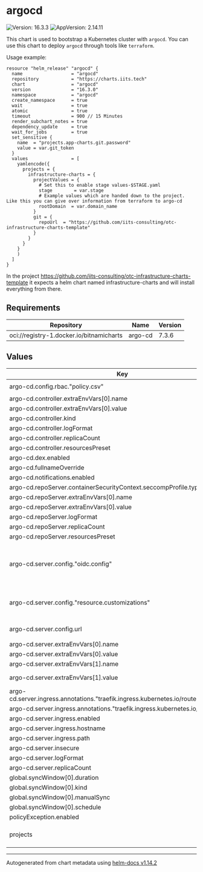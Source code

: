 # argocd

![Version: 16.3.3](https://img.shields.io/badge/Version-16.3.3-informational?style=flat-square) ![AppVersion: 2.14.11](https://img.shields.io/badge/AppVersion-2.14.11-informational?style=flat-square)

This chart is used to bootstrap a Kubernetes cluster with `argocd`.
You can use this chart to deploy `argocd` through tools like `terraform`.

Usage example:

```hcl
resource "helm_release" "argocd" {
  name                  = "argocd"
  repository            = "https://charts.iits.tech"
  chart                 = "argocd"
  version               = "16.3.0"
  namespace             = "argocd"
  create_namespace      = true
  wait                  = true
  atomic                = true
  timeout               = 900 // 15 Minutes
  render_subchart_notes = true
  dependency_update     = true
  wait_for_jobs         = true
  set_sensitive {
    name  = "projects.app-charts.git.password"
    value = var.git_token
  }
  values                = [
    yamlencode({
      projects = {
        infrastructure-charts = {
          projectValues = {
            # Set this to enable stage values-$STAGE.yaml
            stage        = var.stage
            # Example values which are handed down to the project. Like this you can give over information from terraform to argo-cd
            rootDomain  = var.domain_name
          }
          git = {
            repoUrl  = "https://github.com/iits-consulting/otc-infrastructure-charts-template"
          }
        }
      }
    }
    )
  ]
}
```

In the project https://github.com/iits-consulting/otc-infrastructure-charts-template it expects a helm chart
named infrastructure-charts and will install everything from there.

## Requirements

| Repository | Name | Version |
|------------|------|---------|
| oci://registry-1.docker.io/bitnamicharts | argo-cd | 7.3.6 |

## Values

| Key | Type | Default | Description |
|-----|------|---------|-------------|
| argo-cd.config.rbac."policy.csv" | string | `"g, ARGOCD-ADMIN, role:admin\ng, SYSTEM-ADMINISTRATOR, role:admin\n"` |  |
| argo-cd.controller.extraEnvVars[0].name | string | `"TZ"` |  |
| argo-cd.controller.extraEnvVars[0].value | string | `"Europe/Berlin"` |  |
| argo-cd.controller.kind | string | `"StatefulSet"` |  |
| argo-cd.controller.logFormat | string | `"json"` |  |
| argo-cd.controller.replicaCount | int | `2` |  |
| argo-cd.controller.resourcesPreset | string | `"medium"` |  |
| argo-cd.dex.enabled | bool | `false` |  |
| argo-cd.fullnameOverride | string | `"argocd"` |  |
| argo-cd.notifications.enabled | bool | `false` |  |
| argo-cd.repoServer.containerSecurityContext.seccompProfile.type | string | `"Unconfined"` |  |
| argo-cd.repoServer.extraEnvVars[0].name | string | `"TZ"` |  |
| argo-cd.repoServer.extraEnvVars[0].value | string | `"Europe/Berlin"` |  |
| argo-cd.repoServer.logFormat | string | `"json"` |  |
| argo-cd.repoServer.replicaCount | int | `2` |  |
| argo-cd.repoServer.resourcesPreset | string | `"small"` |  |
| argo-cd.server.config."oidc.config" | string | `"name: OIDC\nissuer: $argocd-oidc:oidcURL\nclientID: $argocd-oidc:clientID\nclientSecret: $argocd-oidc:clientSecret\nrequestedScopes:\n  - openid\n  - profile\n  - email\n  - groups\nrequestedIDTokenClaims:\n  groups:\n    essential: true\n"` |  |
| argo-cd.server.config."resource.customizations" | string | `"# Ignores .data changes of all secrets with a vaultInjectionChecksum annotation\nargoproj.io/Application:\n ignoreDifferences: |\n    jqPathExpressions:\n      - '. | select(.metadata.annotations.parametersChecksum) | .spec.source.helm'\n      - '. | select(.metadata.annotations.valueFileChecksum) | .spec.source.helm'\n# Ignores caBundle and template changes of the following resources\nadmissionregistration.k8s.io/MutatingWebhookConfiguration:\n  ignoreDifferences: |\n    jqPathExpressions:\n      - .metadata.annotations.template\n      - '.webhooks'\napiextensions.k8s.io/CustomResourceDefinition:\n  ignoreDifferences: |\n    jqPathExpressions:\n      - .spec.conversion.webhookClientConfig.caBundle\nadmissionregistration.k8s.io/ValidatingWebhookConfiguration:\n  ignoreDifferences: |\n    jqPathExpressions:\n      - .metadata.annotations.template\n      - '.webhooks[]?.clientConfig.caBundle'\n      - '.webhooks'\ncert-manager.io/Certificate:\n  ignoreDifferences: |\n    jqPathExpressions:\n      - .spec.duration\nnetworking.k8s.io/Ingress:\n  health.lua: |\n    hs = {}\n    hs.status = \"Healthy\"\n    return hs\n"` |  |
| argo-cd.server.config.url | string | `"https://{{ .Values.server.ingress.hostname }}{{ .Values.server.ingress.path }}"` |  |
| argo-cd.server.extraEnvVars[0].name | string | `"TZ"` |  |
| argo-cd.server.extraEnvVars[0].value | string | `"Europe/Berlin"` |  |
| argo-cd.server.extraEnvVars[1].name | string | `"ARGOCD_SERVER_ROOTPATH"` |  |
| argo-cd.server.extraEnvVars[1].value | string | `"{{ $path := .Values.server.ingress.path }}{{ if ($path | ne \"/\") }}{{ $path }}{{ end }}"` |  |
| argo-cd.server.ingress.annotations."traefik.ingress.kubernetes.io/router.entrypoints" | string | `"websecure"` |  |
| argo-cd.server.ingress.annotations."traefik.ingress.kubernetes.io/router.tls" | string | `"true"` |  |
| argo-cd.server.ingress.enabled | bool | `true` |  |
| argo-cd.server.ingress.hostname | string | `"SET_BY_TERRAFORM"` |  |
| argo-cd.server.ingress.path | string | `"/argocd"` |  |
| argo-cd.server.insecure | bool | `true` |  |
| argo-cd.server.logFormat | string | `"json"` |  |
| argo-cd.server.replicaCount | int | `2` |  |
| global.syncWindow[0].duration | string | `"24h"` |  |
| global.syncWindow[0].kind | string | `"allow"` |  |
| global.syncWindow[0].manualSync | bool | `true` |  |
| global.syncWindow[0].schedule | string | `"* * * * *"` |  |
| policyException.enabled | bool | `true` |  |
| projects | string | `nil` | List of projects which you want to bootstrap |

----------------------------------------------
Autogenerated from chart metadata using [helm-docs v1.14.2](https://github.com/norwoodj/helm-docs/releases/v1.14.2)
